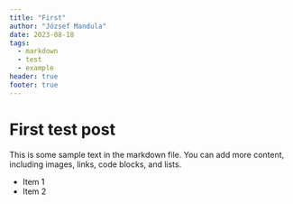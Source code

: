 ```yaml
---
title: "First"
author: "József Mandula"
date: 2023-08-18
tags: 
  - markdown
  - test
  - example
header: true
footer: true
---
```


# First test post

This is some sample text in the markdown file. You can add more content, including images, links, code blocks, and lists.

* Item 1
* Item 2
